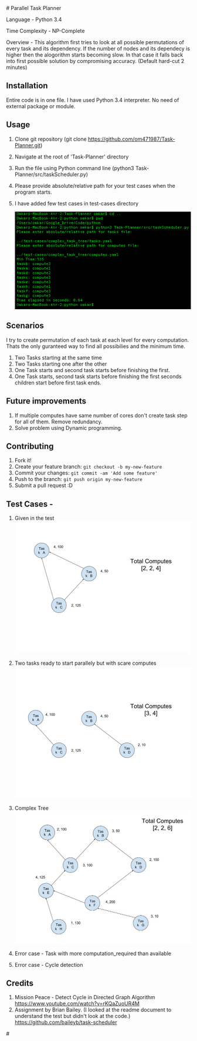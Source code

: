 <snippet>
  <content>
# Parallel Task Planner

 Language  - Python 3.4
 
 Time Complexity - NP-Complete

Overview - This algorithm first tries to look at all possible permutations of every task and its dependency. If the number of nodes and its dependecy is higher then the alogorithm starts becoming slow. In that case it falls back into first possible solution by compromising accuracy. (Default hard-cut 2 minutes)


## Installation
Entire code is in one file. I have used Python 3.4 interpreter. No need of external package or module.

## Usage
1. Clone git repository   (git clone https://github.com/om471987/Task-Planner.git)
2. Navigate at the root of 'Task-Planner' directory
3. Run the file using Python command line  (python3 Task-Planner/src/taskScheduler.py)
4. Please provide absolute/relative path for your test cases when the program starts.
5. I have added few test cases in test-cases directory

    ![image](https://github.com/om471987/Task-Planner/blob/master/content/Usage.png)

## Scenarios
  I try to create permutation of each task at each level for every computation. Thats the only guranteed way to find all possibilies and the minimum time.
  
1. Two Tasks starting at the same time
2. Two Tasks starting one after the other
3. One Task starts and second task starts before finishing the first.
4. One Task starts, second task starts before finishing the first seconds children start before first task ends.




## Future improvements
1. If multiple computes have same number of cores don't create task step for all of them. Remove redundancy.
2. Solve problem using Dynamic programming.

## Contributing
1. Fork it!
2. Create your feature branch: `git checkout -b my-new-feature`
3. Commit your changes: `git commit -am 'Add some feature'`
4. Push to the branch: `git push origin my-new-feature`
5. Submit a pull request :D

## Test Cases -
1. Given in the test
    ![image](https://github.com/om471987/Task-Planner/blob/master/content/given_in_test.jpg)

2. Two tasks ready to start parallely but with scare computes
  ![image](https://github.com/om471987/Task-Planner/blob/master/content/parallel_start_with_scarce_compute.jpg)
  
3. Complex Tree
  ![image](https://github.com/om471987/Task-Planner/blob/master/content/complex_task_tree.jpg)
    
4. Error case - Task with more computation_required than available

5. Error case - Cycle detection

## Credits
 1. Mission Peace - Detect Cycle in Directed Graph Algorithm
            https://www.youtube.com/watch?v=rKQaZuoUR4M
 2. Assignment by Brian Bailey. (I looked at the readme document to understand the test but didn't look at the code.)
            https://github.com/baileyb/task-scheduler
</content>
</snippet>
# 
